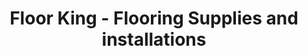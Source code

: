 ---
title: "Floor King - Flooring Supplies and installations"
url: /georgetown/floor-king-flooring-supplies-and-installations/
shop: flooring
---